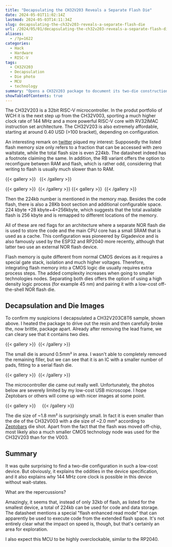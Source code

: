 ```yaml
---
title: "Decapsulating the CH32V203 Reveals a Separate Flash Die"
date: 2024-05-01T11:02:14Z
lastmod: 2024-05-03T14:11:34Z
slug: decapsulating-the-ch32v203-reveals-a-separate-flash-die
url: /2024/05/01/decapsulating-the-ch32v203-reveals-a-separate-flash-die/
aliases:
  - /?p=1622
categories:
  - Hack
  - Hardware
  - RISC-V
tags:
  - CH32V203
  - Decapsulation
  - Die photo
  - MCU
  - technology
summary: "Opens a CH32V203 package to document its two-die construction: a logic die plus a serial flash companion, mapping datasheet quirks, showing die photos, and outlining how the extra 224 KB space behaves and why it enables 144 MHz operation without wait states."
showTableOfContents: true
---
```

The CH32V203 is a 32bit RISC-V microcontroller. In the produt portfolio of WCH it is the next step up from the CH32V003, sporting a much higher clock rate of 144 MHz and a more powerful RISC-V core with RV32IMAC instruction set architecture. The CH32V203 is also extremely affordable, starting at around 0.40 USD (>100 bracket), depending on configuration.

An interesting remark on [twitter](https://twitter.com/bc12edd8ae23b21/status/1785087637306610059?t=ZJlTBE-r9VbZi8o374qEpw&s=19) piqued my interest: Supposedly the listed flash memory size only refers to a fraction that can be accessed with zero waitstate, while the total flash size is even 224kb. The datasheet indeed has a footnote claiming the same. In addition, the RB variant offers the option to reconfigure between RAM and flash, which is rather odd, considering that writing to flash is usually much slower than to RAM.

{{< gallery >}}
  <img src="grafik-3.png" alt="" />
  <img src="pxl_20240501_073719326-1.jpg" alt="" />
{{< /gallery >}}



{{< gallery >}}
  <img src="grafik.png" alt="" />
{{< /gallery >}}
{{< gallery >}}
  <img src="grafik-1.png" alt="" />
{{< /gallery >}}

Then the 224kb number is mentioned in the memory map. Besides the code flash, there is also a 28Kb boot section and additional configurable space. 224 kbyte +28 kbyte+4=256kbyte, which suggests that the total available flash is 256 kbyte and is remapped to different locations of the memory.

All of these are red flags for an architecture where a separate NOR flash die is used to store the code and the main CPU core has a small SRAM that is used as a cache. This configuration was pioneered by Gigadevice and is also famously used by the ESP32 and RP2040 more recently, although that latter two use an external NOR flash device.

Flash memory is quite different from normal CMOS devices as it requires a special gate stack, isolation and much higher voltages. Therefore, integrating flash memory into a CMOS logic die usually requires extra process steps. The added complexity increases when going to smaller technologies nodes. Separating both dies offers the option of using a high density logic process (for example 45 nm) and pairing it with a low-cost off-the-shell NOR flash die.

## Decapsulation and Die Images

To confirm my suspicions I decapsulated a CH32V203C8T6 sample, shown above. I heated the package to drive out the resin and then carefully broke the, now brittle, package apart. Already after removing the lead frame, we can cleary see that it contains two dies.

{{< gallery >}}
  <img src="pxl_20240501_065213138.jpg" alt="" />
{{< /gallery >}}

The small die is around 0.5mm² in area. I wasn't able to completely removed the remaining filler, but we can see that it is an IC with a smaller number of pads, fitting to a serial flash die.

{{< gallery >}}
  <img src="grafik-7.png" alt="" />
{{< /gallery >}}

The microcontroller die came out really well. Unfortunately, the photos below are severely limited by my low-cost USB microscope. I hope Zeptobars or others will come up with nicer images at some point.

{{< gallery >}}
  <img src="ch32v203_large_die_full.png" alt="" />
  <img src="ch32v203_large_die_p1.png" alt="" />
  <img src="ch32v203_large_die_p2.png" alt="" />
  <img src="ch32v203_large_die.png" alt="" />
{{< /gallery >}}

The die size of ~1.8 mm² is surprisingly small. In fact it is even smaller than the die of the CH32V003 with a die size of ~2.0 mm² according to [Zeptobars](https://zeptobars.com/en/read/wch-ch32v003-risc-v-riscv-microcontroller-10-cent) die shot. Apart from the fact that the flash was moved off-chip, most likely also a much smaller CMOS technology node was used for the CH32V203 than for the V003.

## Summary

It was quite surprising to find a two-die configuration in such a low-cost device. But obviously, it explains the oddities in the device specification, and it also explains why 144 MHz core clock is possible in this device without wait-states.

What are the repercussions?

Amazingly, it seems that, instead of only 32kb of flash, as listed for the smallest device, a total of 224kb can be used for code and data storage. The datasheet mentions a special "flash enhanced read mode" that can apparently be used to execute code from the extended flash space. It's not entirely clear what the impact on speed is, though, but that's certainly an area for exploration.

I also expect this MCU to be highly overclockable, similar to the RP2040.
